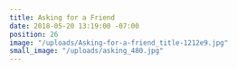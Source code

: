```yaml
---
title: Asking for a Friend
date: 2018-05-20 13:19:00 -07:00
position: 26
image: "/uploads/Asking-for-a-friend_title-1212e9.jpg"
small_image: "/uploads/asking_480.jpg"
---
```


